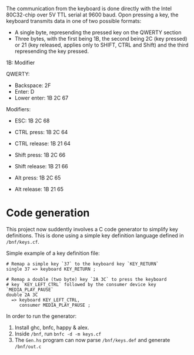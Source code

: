The communication from the keyboard is done directly with the Intel 80C32-chip over 5V TTL serial at 9600 baud. Opon pressing a key, the keyboard transmits data in one of two possible formats:

- A single byte, represending the pressed key on the QWERTY section
- Three bytes, with the first being 1B, the second being 2C (key pressed) or 21 (key released, applies only to SHIFT, CTRL and Shift) and the third represending the key pressed.

1B: Modifier

QWERTY:
- Backspace: 2F
- Enter: D
- Lower enter: 1B 2C 67

Modifiers:
- ESC: 1B 2C 68
- CTRL press:   1B 2C 64
- CTRL release: 1B 21 64

- Shift press:    1B 2C 66
- Shift release:  1B 21 66

- Alt press:  1B 2C 65
- Alt release: 1B 21 65

# Code generation
This project now suddently involves a C code generator to simplify key definitions. This is done using a simple key definition language defined in `/bnf/keys.cf`.

Simple example of a key definition file:
```
# Remap a simple key `37` to the keyboard key `KEY_RETURN`
single 37 => keyboard KEY_RETURN ;

# Remap a double (two byte) key `2A 3C` to press the keyboard
# key `KEY_LEFT_CTRL` followed by the consumer device key `MEDIA_PLAY_PAUSE`
double 2A 3C
  => keyboard KEY_LEFT_CTRL,
     consumer MEDIA_PLAY_PAUSE ;
```

In order to run the generator:
1. Install ghc, bnfc, happy & alex.
2. Inside `/bnf`, run `bnfc -d -m keys.cf`
3. The `Gen.hs` program can now parse `/bnf/keys.def` and generate `/bnf/out.c`

